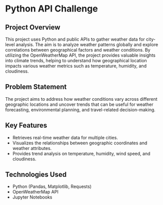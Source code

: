 # Python API Challenge

## Project Overview
This project uses Python and public APIs to gather weather data for city-level analysis. The aim is to analyze weather patterns globally and explore correlations between geographical factors and weather conditions. By utilizing the OpenWeatherMap API, the project provides valuable insights into climate trends, helping to understand how geographical location impacts various weather metrics such as temperature, humidity, and cloudiness.

## Problem Statement
The project aims to address how weather conditions vary across different geographic locations and uncover trends that can be useful for weather forecasting, environmental planning, and travel-related decision-making.

## Key Features
- Retrieves real-time weather data for multiple cities.
- Visualizes the relationships between geographic coordinates and weather attributes.
- Provides trend analysis on temperature, humidity, wind speed, and cloudiness.

## Technologies Used
- Python (Pandas, Matplotlib, Requests)
- OpenWeatherMap API
- Jupyter Notebooks
